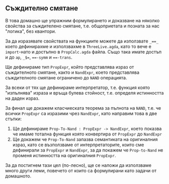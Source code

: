 ## Съждително смятане

В това домашно ще упражним формулирането и доказване на няколко свойства за съждителено смятане,
т.е. общоприетата и позната за нас "логика", без квантори.

За да изразявате свойствата на функциите можете да използвате `_==_` което дефинирахме и използвахме
в `ThreeLive.agda`, като то вече е `import`-нато и достъпно в `PropCalc.agda` файла.
Също така имате достъп и до `ap`, `_$=`, `==-symm` и `==-trans`.

Ще дефинираме тип `PropExpr`, който представлява израз от съждителното смятане,
както и `NandExpr`, което представлява съждителното смятане ограничено до `NAND` операцията.

За всеки от тях ще дефинираме интерпретатор, т.е. функция която "изпълнява" израза
и връща булева стойност, т.е. определя истинността на даден израз.

За финал ще докажем класчиеската теорема за пълнота на `NAND`, т.е.
че всички `PropExpr` са изразими чрез `NandExpr`, като направим това в две стъпки:
1. Ще дефинираме `Prop-To-Nand : PropExpr -> NandExpr`, което показва че имаме тотална функция която конвертира
    от `PropExpr` до `NandExpr`
2. Ще докажем че `Prop-To-Nand` запазва семантиката на оригиналния израз, като се възползваме от интерпретаторите,
    които сме дефинирали за `PropExpr` и `NandExpr`, за да покажем че `Prop-to-Nand` не променя истинността на
    оригиналния `PropExpr`.

За да постигнем тази цел (по-лесно), ще се наложи да използваме много други леми,
повечето от които са формулирани като задачи от домашното.
